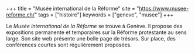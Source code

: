 +++
title = "Musée international de la Réforme"
site = "https://www.musee-reforme.ch/"
tags = ["histoire"]
keywords = ["geneve", "musee"]
+++

Le *Musée international de la Réforme* se trouve à Genève. Il propose des expositions permanente et temporaires sur la Réforme protestante au sens large. Son site web présente une belle page de trésors. Sur place, des conférences courtes sont régulièrement proposées.
